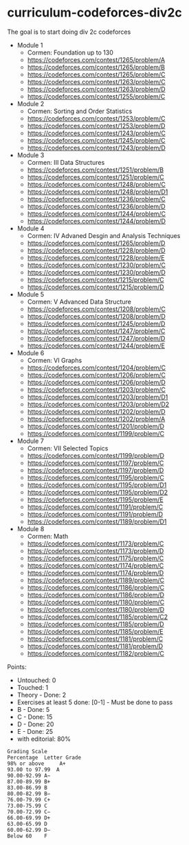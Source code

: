 # curriculum-codeforces-div2c

The goal is to start doing div 2c codeforces

- Module 1
	- Cormen: Foundation up to 130
	- https://codeforces.com/contest/1265/problem/A
	- https://codeforces.com/contest/1265/problem/B
	- https://codeforces.com/contest/1265/problem/C
	- https://codeforces.com/contest/1263/problem/C
	- https://codeforces.com/contest/1263/problem/D
	- https://codeforces.com/contest/1255/problem/C
- Module 2
	- Cormen: Sorting and Order Statistics
	- https://codeforces.com/contest/1253/problem/C
	- https://codeforces.com/contest/1253/problem/D
	- https://codeforces.com/contest/1243/problem/C
	- https://codeforces.com/contest/1245/problem/C
	- https://codeforces.com/contest/1243/problem/D
- Module 3
	- Cormen: III Data Structures
	- https://codeforces.com/contest/1251/problem/B
	- https://codeforces.com/contest/1251/problem/C
	- https://codeforces.com/contest/1248/problem/C
	- https://codeforces.com/contest/1248/problem/D1
	- https://codeforces.com/contest/1236/problem/C
	- https://codeforces.com/contest/1236/problem/D
	- https://codeforces.com/contest/1244/problem/C
	- https://codeforces.com/contest/1244/problem/D
- Module 4
	- Cormen: IV Advaned Desgin and Analysis Techniques
	- https://codeforces.com/contest/1265/problem/D
	- https://codeforces.com/contest/1228/problem/D
	- https://codeforces.com/contest/1228/problem/E
	- https://codeforces.com/contest/1230/problem/C
	- https://codeforces.com/contest/1230/problem/D
	- https://codeforces.com/contest/1215/problem/C
	- https://codeforces.com/contest/1215/problem/D
- Module 5
	- Cormen: V Advanced Data Structure
	- https://codeforces.com/contest/1208/problem/C
	- https://codeforces.com/contest/1208/problem/D
	- https://codeforces.com/contest/1245/problem/D
	- https://codeforces.com/contest/1247/problem/C
	- https://codeforces.com/contest/1247/problem/D
	- https://codeforces.com/contest/1244/problem/E
- Module 6
	- Cormen: VI Graphs
	- https://codeforces.com/contest/1204/problem/C
	- https://codeforces.com/contest/1206/problem/C
	- https://codeforces.com/contest/1206/problem/D
	- https://codeforces.com/contest/1203/problem/C
	- https://codeforces.com/contest/1203/problem/D1
	- https://codeforces.com/contest/1203/problem/D2
	- https://codeforces.com/contest/1202/problem/D
	- https://codeforces.com/contest/1202/problem/A
	- https://codeforces.com/contest/1201/problem/D
	- https://codeforces.com/contest/1199/problem/C
- Module 7
	- Cormen: VII Selected Topics
	- https://codeforces.com/contest/1199/problem/D
	- https://codeforces.com/contest/1197/problem/C
	- https://codeforces.com/contest/1197/problem/D
	- https://codeforces.com/contest/1195/problem/C
	- https://codeforces.com/contest/1195/problem/D1
	- https://codeforces.com/contest/1195/problem/D2
	- https://codeforces.com/contest/1195/problem/E
	- https://codeforces.com/contest/1191/problem/C
	- https://codeforces.com/contest/1191/problem/D
	- https://codeforces.com/contest/1189/problem/D1
- Module 8
	- Cormen: Math
	- https://codeforces.com/contest/1173/problem/C
	- https://codeforces.com/contest/1173/problem/D
	- https://codeforces.com/contest/1175/problem/C
	- https://codeforces.com/contest/1174/problem/C
	- https://codeforces.com/contest/1174/problem/D
	- https://codeforces.com/contest/1189/problem/C
	- https://codeforces.com/contest/1186/problem/C
	- https://codeforces.com/contest/1186/problem/D
	- https://codeforces.com/contest/1180/problem/C
	- https://codeforces.com/contest/1180/problem/D
	- https://codeforces.com/contest/1185/problem/C2
	- https://codeforces.com/contest/1185/problem/D
	- https://codeforces.com/contest/1185/problem/E
	- https://codeforces.com/contest/1181/problem/C
	- https://codeforces.com/contest/1181/problem/D
	- https://codeforces.com/contest/1182/problem/C

Points:

- Untouched: 0
- Touched: 1
- Theory - Done: 2
- Exercises at least 5 done: [0-1] - Must be done to pass
- B - Done: 5
- C - Done: 15
- D - Done: 20
- E - Done: 25
- with editorial: 80%

```
Grading Scale
Percentage	Letter Grade
98% or above	 A+
93.00 to 97.99	A
90.00-92.99	A−
87.00-89.99	B+
83.00-86.99	B
80.00-82.99	B−
76.00-79.99	C+
73.00-75.99	C
70.00-72.99	C−
66.00-69.99	D+
63.00-65.99	D
60.00-62.99	D−
Below 60	F
```